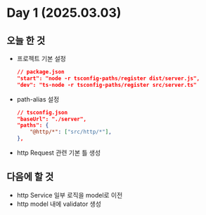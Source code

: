 # Day 1 (2025.03.03)
## 오늘 한 것
- 프로젝트 기본 설정
    ```json
    // package.json
    "start": "node -r tsconfig-paths/register dist/server.js",
    "dev": "ts-node -r tsconfig-paths/register src/server.ts"
    ```

- path-alias 설정
    ```json
    // tsconfig.json
    "baseUrl": "./server", 
    "paths": {
        "@http/*": ["src/http/*"],
    },
    ```

- http Request 관련 기본 틀 생성

## 다음에 할 것
- http Service 일부 로직을 model로 이전
- http model 내에 validator 생성